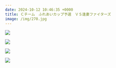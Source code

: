 ```yaml
---
date: 2024-10-12 10:46:35 +0000
title: Ｃチーム　ふれあいカップ予選　ＶＳ逢妻ファイターズ
image: /img/270.jpg
---
```

![](/img/268.jpg)

![](/img/269.jpg)

![](/img/271.jpg)

![](/img/272.jpg)
